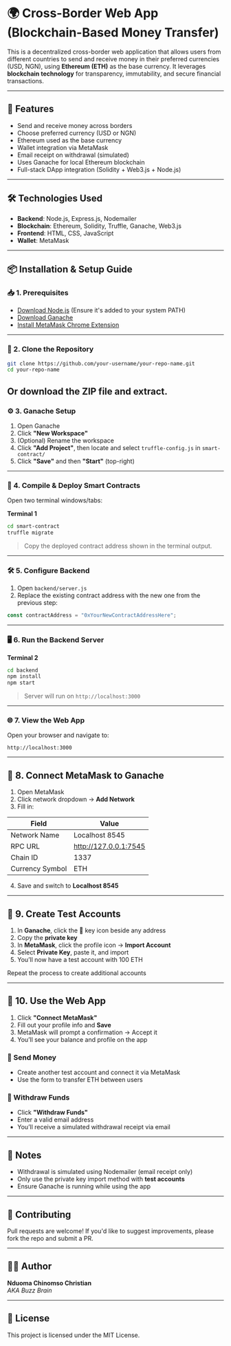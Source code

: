 # 🌍 Cross-Border Web App (Blockchain-Based Money Transfer)

This is a decentralized cross-border web application that allows users from different countries to send and receive money in their preferred currencies (USD, NGN), using **Ethereum (ETH)** as the base currency. It leverages **blockchain technology** for transparency, immutability, and secure financial transactions.

---

## 🚀 Features

- Send and receive money across borders
- Choose preferred currency (USD or NGN)
- Ethereum used as the base currency
- Wallet integration via MetaMask
- Email receipt on withdrawal (simulated)
- Uses Ganache for local Ethereum blockchain
- Full-stack DApp integration (Solidity + Web3.js + Node.js)

---

## 🛠️ Technologies Used

- **Backend**: Node.js, Express.js, Nodemailer
- **Blockchain**: Ethereum, Solidity, Truffle, Ganache, Web3.js
- **Frontend**: HTML, CSS, JavaScript
- **Wallet**: MetaMask

---

## 📦 Installation & Setup Guide

### 📥 1. Prerequisites

- [Download Node.js](https://nodejs.org/en/download) (Ensure it's added to your system PATH)
- [Download Ganache](https://archive.trufflesuite.com/ganache/)
- [Install MetaMask Chrome Extension](https://chromewebstore.google.com/detail/metamask/nkbihfbeogaeaoehlefnkodbefgpgknn)

---

### 🧱 2. Clone the Repository

```bash
git clone https://github.com/your-username/your-repo-name.git
cd your-repo-name
```
Or download the ZIP file and extract.
---

### ⚙️ 3. Ganache Setup

1. Open Ganache
2. Click **"New Workspace"**
3. (Optional) Rename the workspace
4. Click **"Add Project"**, then locate and select `truffle-config.js` in `smart-contract/`
5. Click **"Save"** and then **"Start"** (top-right)

---

### 📜 4. Compile & Deploy Smart Contracts

Open two terminal windows/tabs:

**Terminal 1**

```bash
cd smart-contract
truffle migrate
```

> Copy the deployed contract address shown in the terminal output.

---

### 🛠️ 5. Configure Backend

1. Open `backend/server.js`
2. Replace the existing contract address with the new one from the previous step:

```javascript
const contractAddress = "0xYourNewContractAddressHere";
```

---

### 🖥️ 6. Run the Backend Server

**Terminal 2**

```bash
cd backend
npm install
npm start
```

> Server will run on `http://localhost:3000`

---

### 🌐 7. View the Web App

Open your browser and navigate to:

```
http://localhost:3000
```

---

## 🦊 8. Connect MetaMask to Ganache

1. Open MetaMask
2. Click network dropdown → **Add Network**
3. Fill in:

| Field            | Value               |
|------------------|---------------------|
| Network Name     | Localhost 8545      |
| RPC URL          | http://127.0.0.1:7545 |
| Chain ID         | 1337                |
| Currency Symbol  | ETH                 |

4. Save and switch to **Localhost 8545**

---

## 👤 9. Create Test Accounts

1. In **Ganache**, click the 🔑 key icon beside any address
2. Copy the **private key**
3. In **MetaMask**, click the profile icon → **Import Account**
4. Select **Private Key**, paste it, and import
5. You’ll now have a test account with 100 ETH

Repeat the process to create additional accounts

---

## 🔗 10. Use the Web App

1. Click **"Connect MetaMask"**
2. Fill out your profile info and **Save**
3. MetaMask will prompt a confirmation → Accept it
4. You’ll see your balance and profile on the app

### 🔄 Send Money

- Create another test account and connect it via MetaMask
- Use the form to transfer ETH between users

### 💸 Withdraw Funds

- Click **"Withdraw Funds"**
- Enter a valid email address
- You’ll receive a simulated withdrawal receipt via email

---

## 📧 Notes

- Withdrawal is simulated using Nodemailer (email receipt only)
- Only use the private key import method with **test accounts**
- Ensure Ganache is running while using the app

---

## 🤝 Contributing

Pull requests are welcome! If you'd like to suggest improvements, please fork the repo and submit a PR.

---

## 🧑‍💻 Author

**Nduoma Chinomso Christian**  
_AKA Buzz Brain_

---

## 📝 License

This project is licensed under the MIT License.
